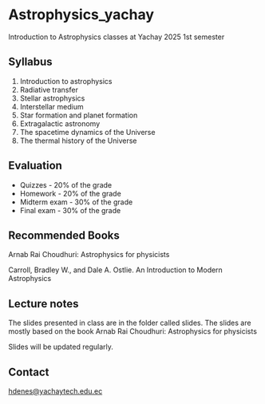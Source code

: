 # Astrophysics_yachay
Introduction to Astrophysics classes at Yachay
2025 1st semester 


## Syllabus

1. Introduction to astrophysics
2. Radiative transfer
3. Stellar astrophysics
5. Interstellar medium
6. Star formation and planet formation
7. Extragalactic astronomy
8. The spacetime dynamics of the Universe
9. The thermal history of the Universe

## Evaluation

- Quizzes - 20% of the grade
- Homework - 20% of the grade 
- Midterm exam - 30% of the grade 
- Final exam - 30% of the grade


## Recommended Books

Arnab Rai Choudhuri: Astrophysics for physicists

Carroll, Bradley W., and Dale A. Ostlie. An Introduction to Modern Astrophysics

## Lecture notes

The slides presented in class are in the folder called slides. The slides are mostly based on the book Arnab Rai Choudhuri: Astrophysics for physicists 

Slides will be updated regularly. 

## Contact

hdenes@yachaytech.edu.ec
